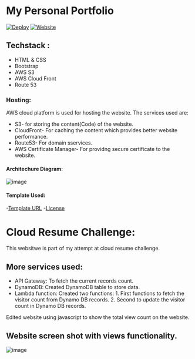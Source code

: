 # My Personal Portfolio
[![Deploy](https://github.com/PaulAnsh/FlexStart/actions/workflows/main.yml/badge.svg)](https://github.com/PaulAnsh/FlexStart/actions/workflows/main.yml) [![Website](https://img.shields.io/badge/Website-anshpaul.me-green)]([https//:anshpaul.me](https://anshpaul.me/))

## Techstack : 
- HTML & CSS
- Bootstrap 
- AWS S3
- AWS Cloud Front 
- Route 53


### Hosting:

AWS cloud platform is used for hosting the website. The services used are:
- S3- for storing the content(Code) of the website. 
- CloudFront- For caching the content which provides better website performance. 
- Route53- For domain sservices. 
- AWS Certificate Manager- For providng secure certificate to the website. 

#### Architechure Diagram:

![image](https://user-images.githubusercontent.com/74669526/168925005-25d22612-7a23-42c1-93a2-6f9eaba0fa57.png)



#### Template Used:

-[Template URL](https://bootstrapmade.com/flexstart-bootstrap-startup-template/)
-[License](https://bootstrapmade.com/license/)


# Cloud Resume Challenge:

This websitwe is part of my attempt at cloud resume challenge.


## More services used:
- API Gateway: To fetch the current records count. 
- DynamoDB: Created DynamoDB table to store data. 
- Lambda function: Created two functions:
                   1. First functions to fetch the visitor count from Dynamo DB records. 
                   2. Second to update the visitor count in Dynamo DB records. 

Edited website using javascript to show the total view count on the website.

## Website screen shot with views functionality.  
![image](https://user-images.githubusercontent.com/74669526/220795136-b9c21c83-98d4-47a2-a0c4-1b4e2b9b69ff.png)
 


  
  
